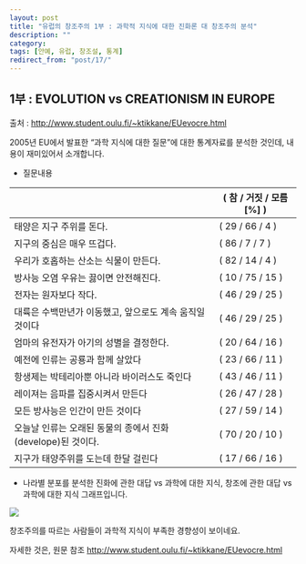 ```yaml
---
layout: post
title: "유럽의 창조주의 1부 : 과학적 지식에 대한 진화론 대 창조주의 분석"
description: ""
category:
tags: [안예, 유럽, 창조설, 통계]
redirect_from: "post/17/"
---
```


## 1부 : EVOLUTION vs CREATIONISM IN EUROPE

출처 : http://www.student.oulu.fi/~ktikkane/EUevocre.html

2005년 EU에서 발표한 “과학 지식에 대한 질문”에 대한 통계자료를 분석한 것인데, 내용이 재미있어서 소개합니다.

* 질문내용

| | ( 참 / 거짓 / 모름 [%] )
|----------|------------|
| 태양은 지구 주위를 돈다. | ( 29 / 66 / 4 )
| 지구의 중심은 매우 뜨겁다. | ( 86 / 7 / 7 )
| 우리가 호홉하는 산소는 식물이 만든다. | ( 82 / 14 / 4 )
| 방사능 오염 우유는 끓이면 안전해진다. | ( 10 / 75 / 15 )
| 전자는 원자보다 작다. | ( 46 / 29 / 25 )
| 대륙은 수백만년가 이동했고, 앞으로도 계속 움직일 것이다 | ( 46 / 29 / 25 )
| 엄마의 유전자가 아기의 성별을 결정한다. | ( 20 / 64 / 16 )
| 예전에 인류는 공룡과 함께 살았다 | ( 23 / 66 / 11 )
| 항생제는 박테리아뿐 아니라 바이러스도 죽인다 | ( 43 / 46 / 11 )
| 레이져는 음파를 집중시켜서 만든다 | ( 26 / 47 / 28 )
| 모든 방사능은 인간이 만든 것이다 | ( 27 / 59 / 14 )
| 오늘날 인류는 오래된 동물의 종에서 진화(develope)된 것이다. | ( 70 / 20 / 10 )
| 지구가 태양주위를 도는데 한달 걸린다 | ( 17 / 66 / 16 )



* 나라별 분포를 분석한 진화에 관한 대답 vs 과학에 대한 지식, 창조에 관한 대답 vs 과학에 대한 지식 그래프입니다.

![](http://i.imgur.com/kuMKPv8.png)

창조주의를 따르는 사람들이 과학적 지식이 부족한 경향성이 보이네요.

자세한 것은, 원문 참조 http://www.student.oulu.fi/~ktikkane/EUevocre.html

